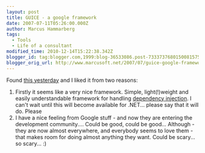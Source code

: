 ```yaml
---
layout: post
title: GUICE - a google framework
date: 2007-07-11T05:26:00.000Z
author: Marcus Hammarberg
tags:
  - Tools
  - Life of a consultant
modified_time: 2010-12-14T15:22:38.342Z
blogger_id: tag:blogger.com,1999:blog-36533086.post-7333737680150081575
blogger_orig_url: http://www.marcusoft.net/2007/07/guice-google-framework.html
---
```


Found
[this
yesterday](http://crazybob.org/2007/06/introduction-to-guice-video-redux.html)
and I liked it from two reasons:

1. Firstly it seems like a very nice framework. Simple, light(!)weight
   and easily understandable framework for handling [dependency
   injection](http://en.wikipedia.org/wiki/Dependency_injection). I
   can't wait until this will become available for .NET... please say
   that it will do. Please
2. I have a nice feeling from Google stuff - and now they are entering
   the <span id="SPELLING_ERROR_0"
    class="blsp-spelling-corrected">development community....
   Could be good, could be good...
   Although - they are now almost everywhere, and everybody seems to
   love them - that makes room for doing almost anything they want.
   Could be scary... so scary... :)
